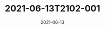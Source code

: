 ---
date: 2021-06-13
title: 2021-06-13T2102-001
hero: 2021/2021-06-13T2102-001.jpeg

# briefly describe the image…
alt: ''

# insert the closed caption text after the three-dash break…
# (include line-breaks, punctuation, and capitalization)
---